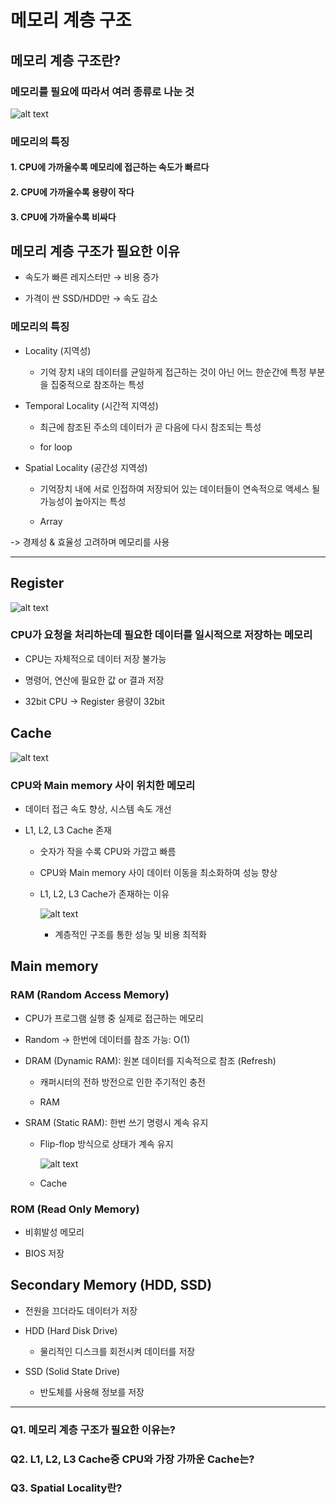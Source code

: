 # 메모리 계층 구조

## 메모리 계층 구조란?

### 메모리를 필요에 따라서 여러 종류로 나눈 것

![alt text](images/메모리%20계층%20구조/1.png)

### 메모리의 특징

#### 1. CPU에 가까울수록 메모리에 접근하는 속도가 빠르다

#### 2. CPU에 가까울수록 용량이 작다

#### 3. CPU에 가까울수록 비싸다

## 메모리 계층 구조가 필요한 이유

 - 속도가 빠른 레지스터만 → 비용 증가

 - 가격이 싼 SSD/HDD만 → 속도 감소

### 메모리의 특징

 - Locality (지역성)

    - 기억 장치 내의 데이터를 균일하게 접근하는 것이 아닌 어느 한순간에 특정 부분을 집중적으로 참조하는 특성

 - Temporal Locality (시간적 지역성)

    - 최근에 참조된 주소의 데이터가 곧 다음에 다시 참조되는 특성

    - for loop

 - Spatial Locality (공간성 지역성)

    - 기억장치 내에 서로 인접하여 저장되어 있는 데이터들이 연속적으로 액세스 될 가능성이 높아지는 특성

    - Array

 ->  경제성 & 효율성 고려하며 메모리를 사용

---

## Register

![alt text](images/메모리%20계층%20구조/2.png)

### CPU가 요청을 처리하는데 필요한 데이터를 일시적으로 저장하는 메모리

- CPU는 자체적으로 데이터 저장 불가능

- 명령어, 연산에 필요한 값 or 결과 저장

- 32bit CPU -> Register 용량이 32bit

## Cache

![alt text](images/메모리%20계층%20구조/3.png)

### CPU와 Main memory 사이 위치한 메모리

- 데이터 접근 속도 향상, 시스템 속도 개선

- L1, L2, L3 Cache 존재

    - 숫자가 작을 수록 CPU와 가깝고 빠름

    - CPU와 Main memory 사이 데이터 이동을 최소화하여 성능 향상

    - L1, L2, L3 Cache가 존재하는 이유

        ![alt text](images/메모리%20계층%20구조/4.png)

        - 계층적인 구조를 통한 성능 및 비용 최적화

## Main memory

### RAM (Random Access Memory)

 - CPU가 프로그램 실행 중 실제로 접근하는 메모리

 - Random -> 한번에 데이터를 참조 가능: O(1)

 - DRAM (Dynamic RAM): 원본 데이터를 지속적으로 참조 (Refresh)

    - 캐퍼시터의 전하 방전으로 인한 주기적인 충전

    - RAM

 - SRAM (Static RAM): 한번 쓰기 명령시 계속 유지

    - Flip-flop 방식으로 상태가 계속 유지

        ![alt text](images/메모리%20계층%20구조/5.png)
    
    - Cache

### ROM (Read Only Memory)

 - 비휘발성 메모리
 
 - BIOS 저장

## Secondary Memory (HDD, SSD)

 - 전원을 끄더라도 데이터가 저장

 - HDD (Hard Disk Drive)

    - 물리적인 디스크를 회전시켜 데이터를 저장

 - SSD (Solid State Drive)

    - 반도체를 사용해 정보를 저장

---

### Q1. 메모리 계층 구조가 필요한 이유는?

### Q2. L1, L2, L3 Cache중 CPU와 가장 가까운 Cache는?

### Q3. Spatial Locality란?